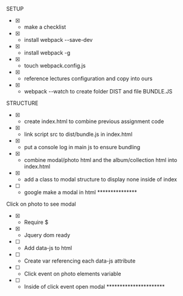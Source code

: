 SETUP
- [x] - make a checklist
- [x] - install webpack --save-dev
- [x] - install webpack -g
- [x] - touch webpack.config.js
- [x] - reference lectures configuration and copy into ours
- [x] - webpack --watch to create folder DIST and file BUNDLE.JS

STRUCTURE
- [x] - create index.html to combine previous assignment code
- [x] - link script src to dist/bundle.js in index.html
- [x] - put a console log in main js to ensure bundling
- [x] - combine modal/photo html and the album/collection html into index.html
- [x] - add a class to modal structure to display none inside of index
- [ ] - google make a modal in html ***************

Click on photo to see modal
- [x] - Require $
- [x] - Jquery dom ready
- [ ] - Add data-js to html
- [ ] - Create var referencing each data-js attribute
- [ ] - Click event on photo elements variable
- [ ] - Inside of click event open modal **********************
